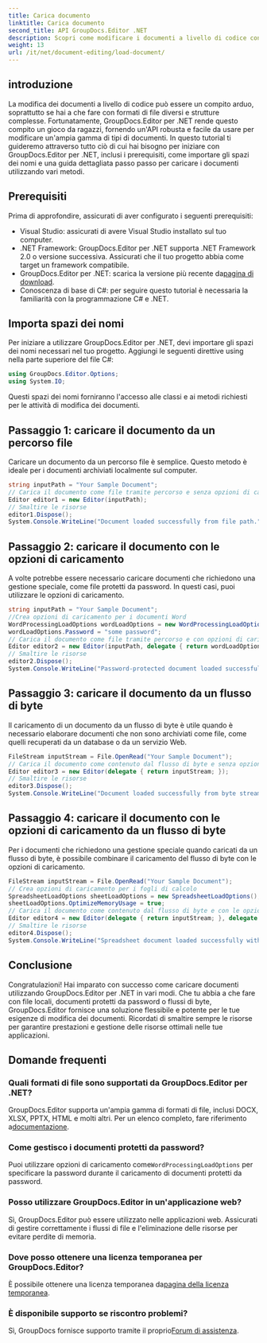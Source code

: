 ```yaml
---
title: Carica documento
linktitle: Carica documento
second_title: API GroupDocs.Editor .NET
description: Scopri come modificare i documenti a livello di codice con GroupDocs.Editor per .NET. Guida passo passo per caricare documenti, gestire file protetti da password e altro ancora.
weight: 13
url: /it/net/document-editing/load-document/
---
```

## introduzione
La modifica dei documenti a livello di codice può essere un compito arduo, soprattutto se hai a che fare con formati di file diversi e strutture complesse. Fortunatamente, GroupDocs.Editor per .NET rende questo compito un gioco da ragazzi, fornendo un'API robusta e facile da usare per modificare un'ampia gamma di tipi di documenti. In questo tutorial ti guideremo attraverso tutto ciò di cui hai bisogno per iniziare con GroupDocs.Editor per .NET, inclusi i prerequisiti, come importare gli spazi dei nomi e una guida dettagliata passo passo per caricare i documenti utilizzando vari metodi.
## Prerequisiti
Prima di approfondire, assicurati di aver configurato i seguenti prerequisiti:
- Visual Studio: assicurati di avere Visual Studio installato sul tuo computer.
- .NET Framework: GroupDocs.Editor per .NET supporta .NET Framework 2.0 o versione successiva. Assicurati che il tuo progetto abbia come target un framework compatibile.
-  GroupDocs.Editor per .NET: scarica la versione più recente da[pagina di download](https://releases.groupdocs.com/editor/net/).
- Conoscenza di base di C#: per seguire questo tutorial è necessaria la familiarità con la programmazione C# e .NET.
## Importa spazi dei nomi
Per iniziare a utilizzare GroupDocs.Editor per .NET, devi importare gli spazi dei nomi necessari nel tuo progetto. Aggiungi le seguenti direttive using nella parte superiore del file C#:
```csharp
using GroupDocs.Editor.Options;
using System.IO;
```
Questi spazi dei nomi forniranno l'accesso alle classi e ai metodi richiesti per le attività di modifica dei documenti.
## Passaggio 1: caricare il documento da un percorso file
Caricare un documento da un percorso file è semplice. Questo metodo è ideale per i documenti archiviati localmente sul computer.

```csharp
string inputPath = "Your Sample Document";
// Carica il documento come file tramite percorso e senza opzioni di caricamento
Editor editor1 = new Editor(inputPath);
// Smaltire le risorse
editor1.Dispose();
System.Console.WriteLine("Document loaded successfully from file path.");
```
## Passaggio 2: caricare il documento con le opzioni di caricamento
A volte potrebbe essere necessario caricare documenti che richiedono una gestione speciale, come file protetti da password. In questi casi, puoi utilizzare le opzioni di caricamento.

```csharp
string inputPath = "Your Sample Document";
//Crea opzioni di caricamento per i documenti Word
WordProcessingLoadOptions wordLoadOptions = new WordProcessingLoadOptions();
wordLoadOptions.Password = "some password";
// Carica il documento come file tramite percorso e con opzioni di caricamento
Editor editor2 = new Editor(inputPath, delegate { return wordLoadOptions; });
// Smaltire le risorse
editor2.Dispose();
System.Console.WriteLine("Password-protected document loaded successfully.");
```
## Passaggio 3: caricare il documento da un flusso di byte
Il caricamento di un documento da un flusso di byte è utile quando è necessario elaborare documenti che non sono archiviati come file, come quelli recuperati da un database o da un servizio Web.

```csharp
FileStream inputStream = File.OpenRead("Your Sample Document");
// Carica il documento come contenuto dal flusso di byte e senza opzioni di caricamento
Editor editor3 = new Editor(delegate { return inputStream; });
// Smaltire le risorse
editor3.Dispose();
System.Console.WriteLine("Document loaded successfully from byte stream.");
```
## Passaggio 4: caricare il documento con le opzioni di caricamento da un flusso di byte
Per i documenti che richiedono una gestione speciale quando caricati da un flusso di byte, è possibile combinare il caricamento del flusso di byte con le opzioni di caricamento.

```csharp
FileStream inputStream = File.OpenRead("Your Sample Document");
// Crea opzioni di caricamento per i fogli di calcolo
SpreadsheetLoadOptions sheetLoadOptions = new SpreadsheetLoadOptions();
sheetLoadOptions.OptimizeMemoryUsage = true;
// Carica il documento come contenuto dal flusso di byte e con le opzioni di caricamento
Editor editor4 = new Editor(delegate { return inputStream; }, delegate { return sheetLoadOptions; });
// Smaltire le risorse
editor4.Dispose();
System.Console.WriteLine("Spreadsheet document loaded successfully with load options.");
```
## Conclusione
Congratulazioni! Hai imparato con successo come caricare documenti utilizzando GroupDocs.Editor per .NET in vari modi. Che tu abbia a che fare con file locali, documenti protetti da password o flussi di byte, GroupDocs.Editor fornisce una soluzione flessibile e potente per le tue esigenze di modifica dei documenti. Ricordati di smaltire sempre le risorse per garantire prestazioni e gestione delle risorse ottimali nelle tue applicazioni.
## Domande frequenti
### Quali formati di file sono supportati da GroupDocs.Editor per .NET?
 GroupDocs.Editor supporta un'ampia gamma di formati di file, inclusi DOCX, XLSX, PPTX, HTML e molti altri. Per un elenco completo, fare riferimento a[documentazione](https://tutorials.groupdocs.com/editor/net/).
### Come gestisco i documenti protetti da password?
 Puoi utilizzare opzioni di caricamento come`WordProcessingLoadOptions` per specificare la password durante il caricamento di documenti protetti da password.
### Posso utilizzare GroupDocs.Editor in un'applicazione web?
Sì, GroupDocs.Editor può essere utilizzato nelle applicazioni web. Assicurati di gestire correttamente i flussi di file e l'eliminazione delle risorse per evitare perdite di memoria.
### Dove posso ottenere una licenza temporanea per GroupDocs.Editor?
 È possibile ottenere una licenza temporanea da[pagina della licenza temporanea](https://purchase.groupdocs.com/temporary-license/).
### È disponibile supporto se riscontro problemi?
 Sì, GroupDocs fornisce supporto tramite il proprio[Forum di assistenza](https://forum.groupdocs.com/c/editor/20).